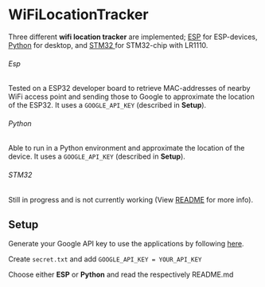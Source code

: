 # WiFiLocationTracker

Three different **wifi location tracker** are implemented; [ESP](esp/README.md) for ESP-devices, [Python](python/README.md) for desktop, and [STM32 ](stm32/README.md)for STM32-chip with LR1110.

###### Esp

Tested on a ESP32 developer board to retrieve MAC-addresses of nearby WiFi access point and sending those to Google to approximate the location of the ESP32. It uses a `GOOGLE_API_KEY` (described in **Setup**).

###### Python

Able to run in a Python environment and approximate the location of the device. It uses a `GOOGLE_API_KEY` (described in **Setup**).

###### STM32

Still in progress and is not currently working (View [README](stm32/README.md) for more info).

## Setup

Generate your Google API key to use the applications by following [here](https://developers.google.com/maps/documentation/geolocation/get-api-key).

Create `secret.txt` and add `GOOGLE_API_KEY = YOUR_API_KEY`

Choose either **ESP** or **Python** and read the respectively README.md
